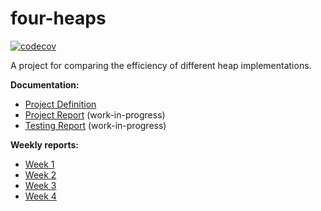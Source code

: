 # four-heaps

[![codecov](https://codecov.io/gh/maarila/four-heaps/branch/master/graph/badge.svg)](https://codecov.io/gh/maarila/four-heaps)

A project for comparing the efficiency of different heap implementations.

__Documentation:__

* [Project Definition](https://github.com/maarila/four-heaps/blob/master/documentation/ProjectDefinition.md)
* [Project Report](https://github.com/maarila/four-heaps/blob/master/documentation/ProjectReport.md) (work-in-progress)
* [Testing Report](https://github.com/maarila/four-heaps/blob/master/documentation/TestingReport.md) (work-in-progress)

__Weekly reports:__

* [Week 1](https://github.com/maarila/four-heaps/blob/master/documentation/WeekReport1.md)
* [Week 2](https://github.com/maarila/four-heaps/blob/master/documentation/WeekReport2.md)
* [Week 3](https://github.com/maarila/four-heaps/blob/master/documentation/WeekReport3.md)
* [Week 4](https://github.com/maarila/four-heaps/blob/master/documentation/WeekReport4.md)

